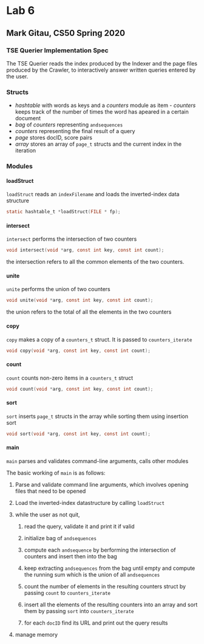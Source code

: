 # Lab 6

## Mark Gitau, CS50 Spring 2020

### TSE Querier Implementation Spec

The TSE Querier reads the index produced by the Indexer and the page files produced by the Crawler, to interactively answer written queries entered by the user.

### Structs

* *hashtable* with words as keys and a *counters* module as item - *counters* keeps track of the number of times the word has apeared in a certain document
* *bag* of *counters* representing `andsequences`
* *counters* representing the final result of a query
* *page* stores docID, score pairs
* *array* stores an array of `page_t` structs and the current index in the iteration

### Modules

#### loadStruct

`loadStruct` reads an `indexFilename` and loads the inverted-index data structure

```c
static hashtable_t *loadStruct(FILE * fp);
```

#### intersect

`intersect` performs the intersection of two counters

```c
void intersect(void *arg, const int key, const int count);
```

the intersection refers to all the common elements of the two counters.

#### unite

`unite` performs the union of two counters

```c
void unite(void *arg, const int key, const int count);
```

the union refers to the total of all the elements in the two counters

#### copy

`copy` makes a copy of a `counters_t` struct. It is passed to `counters_iterate`

```c
void copy(void *arg, const int key, const int count);
```

#### count

`count` counts non-zero items in a `counters_t` struct

```c
void count(void *arg, const int key, const int count);
```

#### sort

`sort` inserts `page_t` structs in the array while sorting them using insertion sort

```c
void sort(void *arg, const int key, const int count); 
```

#### main

`main` parses and validates command-line arguments, calls other modules

The basic working of `main` is as follows:

1. Parse and validate command line arguments,  which involves opening files that need to be opened

2. Load the inverted-index datastructure by calling `loadStruct`

3. while the user as not quit,

    1. read the query, validate it and print it if valid

    2. initialize bag of `andsequences`

    3. compute each `andsequence` by berforming the intersection of counters and insert then into the bag

    4. keep extracting `andsequences` from the bag until empty and compute the running sum which is the union of all `andsequences`

    5. count the number of elements in the resulting counters struct by passing `count` to `counters_iterate`

    6. insert all the elements of the resulting counters into an array and sort them by passing `sort` into `counters_iterate`

    7. for each `docID` find its URL and print out the query results

4. manage memory
